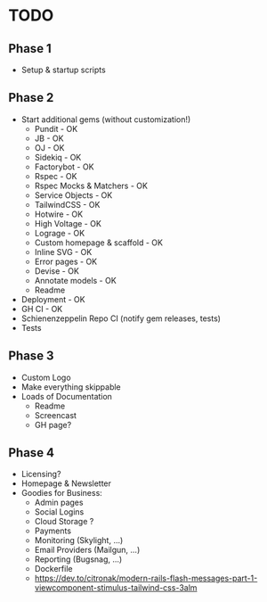 
# TODO

## Phase 1
- Setup & startup scripts
## Phase 2
- Start additional gems (without customization!)
    - Pundit - OK
    - JB - OK
    - OJ - OK
    - Sidekiq - OK
    - Factorybot - OK
    - Rspec - OK
    - Rspec Mocks & Matchers - OK
    - Service Objects - OK
    - TailwindCSS - OK
    - Hotwire - OK
    - High Voltage - OK
    - Lograge - OK
    - Custom homepage & scaffold - OK
    - Inline SVG - OK
    - Error pages - OK
    - Devise - OK
    - Annotate models - OK
    - Readme 
- Deployment - OK
- GH CI - OK
- Schienenzeppelin Repo CI (notify gem releases, tests)
- Tests
## Phase 3
- Custom Logo
- Make everything skippable
- Loads of Documentation
    - Readme
    - Screencast
    - GH page? 

## Phase 4
- Licensing? 
- Homepage & Newsletter
- Goodies for Business: 
    - Admin pages
    - Social Logins
    - Cloud Storage ?
    - Payments
    - Monitoring (Skylight, ...)
    - Email Providers (Mailgun, ...)
    - Reporting (Bugsnag, ...)
    - Dockerfile
    - https://dev.to/citronak/modern-rails-flash-messages-part-1-viewcomponent-stimulus-tailwind-css-3alm
